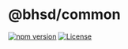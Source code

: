 # @bhsd/common

[![npm version](https://badge.fury.io/js/@bhsd%2Fcode-standard.svg)](https://www.npmjs.com/package/@bhsd/code-standard)
[![License](https://img.shields.io/badge/License-MIT-brightgreen.svg)](LICENSE)
